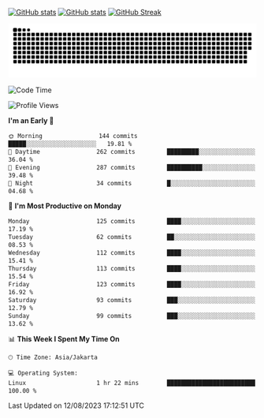 [![GitHub stats](https://github-readme-stats.vercel.app/api?username=aurelioklv&card_width=500&show_icons=true&rank_icon=github&theme=solarized-dark#gh-dark-mode-only)](https://github.com/anuraghazra/github-readme-stats#gh-dark-mode-only)
[![GitHub stats](https://github-readme-stats.vercel.app/api?username=aurelioklv&card_width=500&show_icons=true&rank_icon=github&theme=buefy#gh-light-mode-only)](https://github.com/anuraghazra/github-readme-stats#gh-light-mode-only)
[![GitHub Streak](https://streak-stats.demolab.com/?user=aurelioklv&card_width=336&theme=solarized-dark)](https://git.io/streak-stats)

<picture>
  <source media="(prefers-color-scheme: dark)" srcset="https://raw.githubusercontent.com/aurelioklv/aurelioklv/snake-output/github-contribution-grid-snake-dark.svg">
  <source media="(prefers-color-scheme: light)" srcset="https://raw.githubusercontent.com/aurelioklv/aurelioklv/snake-output/github-contribution-grid-snake.svg">
  <img alt="github contribution grid snake animation" src="https://raw.githubusercontent.com/aurelioklv/aurelioklv/snake-output/github-contribution-grid-snake.svg">
</picture>

<!--START_SECTION:waka-->
![Code Time](http://img.shields.io/badge/Code%20Time-127%20hrs%2034%20mins-blue)

![Profile Views](http://img.shields.io/badge/Profile%20Views-0-blue)

**I'm an Early 🐤** 

```text
🌞 Morning                144 commits         █████░░░░░░░░░░░░░░░░░░░░   19.81 % 
🌆 Daytime                262 commits         █████████░░░░░░░░░░░░░░░░   36.04 % 
🌃 Evening                287 commits         ██████████░░░░░░░░░░░░░░░   39.48 % 
🌙 Night                  34 commits          █░░░░░░░░░░░░░░░░░░░░░░░░   04.68 % 
```
📅 **I'm Most Productive on Monday** 

```text
Monday                   125 commits         ████░░░░░░░░░░░░░░░░░░░░░   17.19 % 
Tuesday                  62 commits          ██░░░░░░░░░░░░░░░░░░░░░░░   08.53 % 
Wednesday                112 commits         ████░░░░░░░░░░░░░░░░░░░░░   15.41 % 
Thursday                 113 commits         ████░░░░░░░░░░░░░░░░░░░░░   15.54 % 
Friday                   123 commits         ████░░░░░░░░░░░░░░░░░░░░░   16.92 % 
Saturday                 93 commits          ███░░░░░░░░░░░░░░░░░░░░░░   12.79 % 
Sunday                   99 commits          ███░░░░░░░░░░░░░░░░░░░░░░   13.62 % 
```


📊 **This Week I Spent My Time On** 

```text
🕑︎ Time Zone: Asia/Jakarta

💻 Operating System: 
Linux                    1 hr 22 mins        █████████████████████████   100.00 % 
```


 Last Updated on 12/08/2023 17:12:51 UTC
<!--END_SECTION:waka-->

